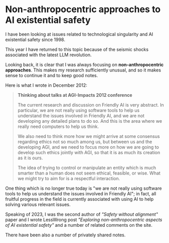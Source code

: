 # Non-anthropocentric approaches to AI existential safety

I have been looking at issues related to technological singularity and AI existential safety since 1998.

This year I have returned to this topic because of the seismic shocks associated with the latest LLM revolution.

Looking back, it is clear that I was always focusing on **non-anthropocentric approaches**. This makes my research
sufficiently unusual, and so it makes sense to continue it and to keep good notes.

Here is what I wrote in December 2012:

> **Thinking about talks at AGI-Impacts 2012 conference**
> 
> The current research and discussion on Friendly AI is very abstract. In particular, we are not really using software tools to help us understand the issues involved in Friendly AI, and we are not developing any detailed plans to do so. And this is the area where we really need computers to help us think.
>
> We also need to think more how we might arrive at some consensus regarding ethics not so much among us, but between us and the developing AGI, and we need to focus more on how we are going to develop such ethics jointly with AGI, so that it is as much its creation as it is ours.
>
> The idea of trying to control or manipulate an entity which is much smarter than a human does not seem ethical, feasible, or wise. What we might try to aim for is a respectful interaction. 

One thing which is no longer true today is "we are not really using software tools to help us understand the issues involved in Friendly AI";
in fact, all fruitful progress in the field is currently associated with using AI to help solving various relevant issues.

Speaking of 2023, I was the second author of _"Safety without alignment"_ paper and I wrote LessWrong post
_"Exploring non-anthropocentric aspects of AI existential safety"_ and a number of related comments on the site.

There have been also a number of privately shared notes. 

